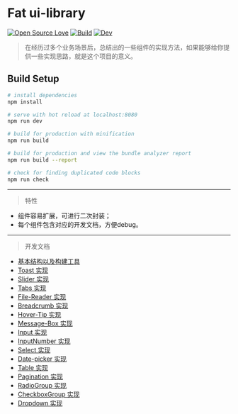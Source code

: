 # Fat ui-library

[![Open Source Love](https://badges.frapsoft.com/os/v1/open-source.svg?v=103)](https://github.com/FatGe)
[![Build](https://img.shields.io/appveyor/ci/gruntjs/grunt.svg)](https://github.com/FatGe)
[![Dev](https://img.shields.io/badge/dev-FatGe-green.svg)](https://fatge.xyz/)

> 在经历过多个业务场景后，总结出的一些组件的实现方法，如果能够给你提供一些实现思路，就是这个项目的意义。


## Build Setup

``` bash
# install dependencies
npm install

# serve with hot reload at localhost:8080
npm run dev

# build for production with minification
npm run build

# build for production and view the bundle analyzer report
npm run build --report

# check for finding duplicated code blocks
npm run check
```

<hr/>

> 特性

* 组件容易扩展，可进行二次封装；
* 每个组件包含对应的开发文档，方便debug。

<hr/>

>开发文档

+ [基本结构以及构建工具](https://juejin.im/post/5c0b8ece5188254f9e2809fe)
+ [Toast 实现](https://juejin.im/post/5c036e4fe51d451b80257c45)
+ [Slider 实现](https://juejin.im/post/5c19ff516fb9a049cb18b0f8)
+ [Tabs 实现](https://juejin.im/post/5c20430c6fb9a049eb3befaa)
+ [File-Reader 实现](https://juejin.im/editor/posts/5c218af3f265da61570580a1)
+ [Breadcrumb 实现](https://juejin.im/post/5c22df8b5188253ff14792b3)
+ [Hover-Tip 实现](https://juejin.im/post/5c249e396fb9a049b506dfc6)
+ [Message-Box 实现](https://juejin.im/post/5c2593b7e51d4535c926774f)
+ [Input 实现](https://juejin.im/post/5c2b1d1d6fb9a04a07307849)
+ [InputNumber 实现](https://juejin.im/post/5c2d9a49f265da6169175ae7)
+ [Select 实现](https://juejin.im/post/5c47d524e51d457d105d0e80)
+ [Date-picker 实现](https://juejin.im/post/5c482afc6fb9a04a027ab233)
+ [Table 实现](https://juejin.im/post/5c4aa685518825254e4d48e8)
+ [Pagination 实现](https://juejin.im/post/5c53a9d3518825246b1013e4)
+ [RadioGroup 实现](https://juejin.im/post/5c58d62ee51d457fc440edb7)
+ [CheckboxGroup 实现](https://juejin.im/post/5c6277975188256284529024)
+ [Dropdown 实现](https://juejin.im/post/5ca1833a5188256a9e1bf8a7)